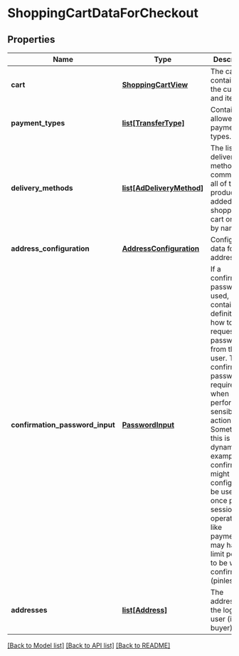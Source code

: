 # ShoppingCartDataForCheckout

## Properties
Name | Type | Description | Notes
------------ | ------------- | ------------- | -------------
**cart** | [**ShoppingCartView**](ShoppingCartView.md) | The cart containing the currency and items. | [optional] 
**payment_types** | [**list[TransferType]**](TransferType.md) | Contains the allowed payment types. | [optional] 
**delivery_methods** | [**list[AdDeliveryMethod]**](AdDeliveryMethod.md) | The list of delivery method commons to all of the products added to the  shopping cart ordered by name.  | [optional] 
**address_configuration** | [**AddressConfiguration**](AddressConfiguration.md) | Configuration data for addresses. | [optional] 
**confirmation_password_input** | [**PasswordInput**](PasswordInput.md) | If a confirmation password is used, contains the definitions on how to request that password from the user. This confirmation password is required when performing sensible actions. Sometimes this is dynamic, for example, the confirmation might be configured to be used only once per session, or operations like payments may have a limit per day to be without confirmation (pinless).  | [optional] 
**addresses** | [**list[Address]**](Address.md) | The addresses the logged user (i.e the buyer) has.  | [optional] 

[[Back to Model list]](../README.md#documentation-for-models) [[Back to API list]](../README.md#documentation-for-api-endpoints) [[Back to README]](../README.md)



